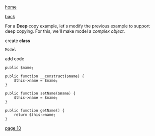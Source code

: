 [home](./page01.md)

[back](./page08.md)

For a **Deep** copy example, let's modify the previous example to support deep copying. 
For this, we'll make model a *complex object*.

create **class**

```
Model
```

add code

```
public $name;

public function __construct($name) {
    $this->name = $name;
}

public function setName($name) {
    $this->name = $name;
}

public function getName() {
    return $this->name;
}
```




[page 10](./page10.md)

